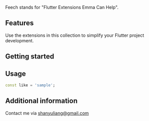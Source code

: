 Feech stands for "Flutter Extensions Emma Can Help".

## Features

Use the extensions in this collection to simplify your Flutter project development.

## Getting started

## Usage

```dart
const like = 'sample';
```

## Additional information

Contact me via shanyuliang@gmail.com
